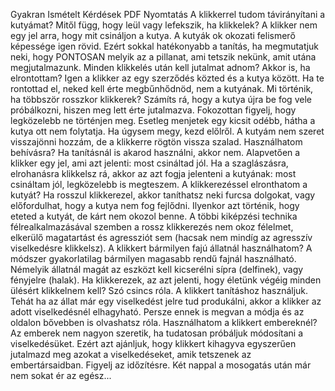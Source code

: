 Gyakran Ismételt Kérdések	PDF	Nyomtatás
A klikkerrel tudom távirányítani a kutyámat? Mitől függ, hogy leül vagy lefekszik, ha klikkelek?
A klikker nem egy jel arra, hogy mit csináljon a kutya. A kutyák ok okozati felismerő képessége igen rövid. Ezért sokkal hatékonyabb a tanítás, ha megmutatjuk neki, hogy PONTOSAN melyik az a pillanat, ami tetszik nekünk, amit utána megjutalmazunk. 
Minden klikkelés után kell jutalmat adnom? Akkor is, ha elrontottam?
Igen a klikker az egy szerződés közted és a kutya között. Ha te rontottad el, neked kell érte megbűnhődnöd, nem a kutyának. 
Mi történik, ha többször rosszkor klikkerek?
Számíts rá, hogy a kutya újra be fog vele próbálkozni, hiszen meg lett érte jutalmazva. Fokozottan figyelj, hogy legközelebb ne történjen meg. Esetleg menjetek egy kicsit odébb, hátha a kutya ott nem folytatja. Ha úgysem megy, kezd előlről. 
A kutyám nem szeret visszajönni hozzám, de a klikkerre rögtön vissza szalad. Használhatom behívásra?
Ha tanításnál is akarod használni, akkor nem. Alapvetően a klikker egy jel, ami azt jelenti: most csináltad jól. Ha a szaglászásra, elrohanásra klikkelsz rá, akkor az azt fogja jelenteni a kutyának: most csináltam jól, legközelebb is megteszem. 
A klikkerezéssel elronthatom a kutyát?
Ha rosszul klikkerezel, akkor taníthatsz neki furcsa dolgokat, vagy előfordulhat, hogy a kutya nem fog fejlődni. Ilyenkor azt történik, hogy eteted a kutyát, de kárt nem okozol benne. A többi kiképzési technika félrealkalmazásával szemben a rossz klikkerezés nem okoz félelmet, elkerülő magatartást és agressziót sem (hacsak nem mindíg az agresszív viselkedésre klikkelsz). 
A klikkert bármilyen fajú állatnál használhatom?
A módszer gyakorlatilag bármilyen magasabb rendű fajnál használható. Némelyik állatnál magát az eszközt kell kicserélni sípra (delfinek), vagy fényjelre (halak). 
Ha klikkerezek, az azt jelenti, hogy életünk végéig minden ülésért klikkelnem kell?
Szó csincs róla. A klikkert tanításhoz használjuk. Tehát ha az állat már egy viselkedést jelre tud produkálni, akkor a klikker az adott viselkedésnél elhagyható. Persze ennek is megvan a módja és az oldalon bővebben is olvashatsz róla. 
Használhatom a klikkert embereknél?
Az emberek nem nagyon szeretik, ha tudatosan próbáljuk módosítani a viselkedésüket. Ezért azt ajánljuk, hogy klikkert kihagyva egyszerűen jutalmazd meg azokat a viselkedéseket, amik tetszenek az embertársaidban. Figyelj az időzítésre. Két nappal a mosogatás után már nem sokat ér az egész...
 